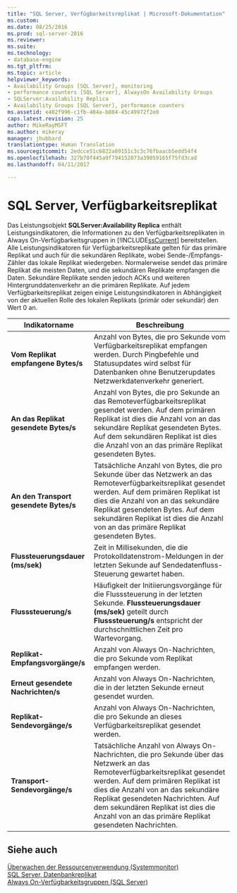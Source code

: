 ```yaml
---
title: "SQL Server, Verfügbarkeitsreplikat | Microsoft-Dokumentation"
ms.custom: 
ms.date: 08/25/2016
ms.prod: sql-server-2016
ms.reviewer: 
ms.suite: 
ms.technology:
- database-engine
ms.tgt_pltfrm: 
ms.topic: article
helpviewer_keywords:
- Availability Groups [SQL Server], monitoring
- performance counters [SQL Server], AlwaysOn Availability Groups
- SQLServer:Availability Replica
- Availability Groups [SQL Server], performance counters
ms.assetid: e402f996-c1fb-484a-b804-45c49972f2e0
caps.latest.revision: 25
author: MikeRayMSFT
ms.author: mikeray
manager: jhubbard
translationtype: Human Translation
ms.sourcegitcommit: 2edcce51c6822a89151c3c3c76fbaacb5edd54f4
ms.openlocfilehash: 327b70f445a9f794152073a39059165f75fd3cad
ms.lasthandoff: 04/11/2017

---
```

# <a name="sql-server-availability-replica"></a>SQL Server, Verfügbarkeitsreplikat
  Das Leistungsobjekt **SQLServer:Availability Replica** enthält Leistungsindikatoren, die Informationen zu den Verfügbarkeitsreplikaten in Always On-Verfügbarkeitsgruppen in [!INCLUDE[ssCurrent](../../includes/sscurrent-md.md)] bereitstellen. Alle Leistungsindikatoren für Verfügbarkeitsreplikate gelten für das primäre Replikat und auch für die sekundären Replikate, wobei Sende-/Empfangs-Zähler das lokale Replikat wiedergeben. Normalerweise sendet das primäre Replikat die meisten Daten, und die sekundären Replikate empfangen die Daten. Sekundäre Replikate senden jedoch ACKs und weiteren Hintergrunddatenverkehr an die primären Replikate. Auf jedem Verfügbarkeitsreplikat zeigen einige Leistungsindikatoren in Abhängigkeit von der aktuellen Rolle des lokalen Replikats (primär oder sekundär) den Wert 0 an.  
  
|Indikatorname|Beschreibung|  
|------------------|-----------------|  
|**Vom Replikat empfangene Bytes/s**|Anzahl von Bytes, die pro Sekunde vom Verfügbarkeitsreplikat empfangen werden. Durch Pingbefehle und Statusupdates wird selbst für Datenbanken ohne Benutzerupdates Netzwerkdatenverkehr generiert.|  
|**An das Replikat gesendete Bytes/s**|Anzahl von Bytes, die pro Sekunde an das Remoteverfügbarkeitsreplikat gesendet werden. Auf dem primären Replikat ist dies die Anzahl von an das sekundäre Replikat gesendeten Bytes. Auf dem sekundären Replikat ist dies die Anzahl von an das primäre Replikat gesendeten Bytes.|  
|**An den Transport gesendete Bytes/s**|Tatsächliche Anzahl von Bytes, die pro Sekunde über das Netzwerk an das Remoteverfügbarkeitsreplikat gesendet werden. Auf dem primären Replikat ist dies die Anzahl von an das sekundäre Replikat gesendeten Bytes. Auf dem sekundären Replikat ist dies die Anzahl von an das primäre Replikat gesendeten Bytes.|  
|**Flussteuerungsdauer (ms/sek)**|Zeit in Millisekunden, die die Protokolldatenstrom-Meldungen in der letzten Sekunde auf Sendedatenfluss-Steuerung gewartet haben.|  
|**Flusssteuerung/s**|Häufigkeit der Initiierungsvorgänge für die Flusssteuerung in der letzten Sekunde. **Flussteuerungsdauer (ms/sek)** geteilt durch **Flusssteuerung/s** entspricht der durchschnittlichen Zeit pro Wartevorgang.|  
|**Replikat-Empfangsvorgänge/s**|Anzahl von Always On-Nachrichten, die pro Sekunde vom Replikat empfangen werden.|  
|**Erneut gesendete Nachrichten/s**|Anzahl von Always On-Nachrichten, die in der letzten Sekunde erneut gesendet wurden.|  
|**Replikat-Sendevorgänge/s**|Anzahl von Always On-Nachrichten, die pro Sekunde an dieses Verfügbarkeitsreplikat gesendet werden.|  
|**Transport-Sendevorgänge/s**|Tatsächliche Anzahl von Always On-Nachrichten, die pro Sekunde über das Netzwerk an das Remoteverfügbarkeitsreplikat gesendet werden. Auf dem primären Replikat ist dies die Anzahl von an das sekundäre Replikat gesendeten Nachrichten. Auf dem sekundären Replikat ist dies die Anzahl von an das primäre Replikat gesendeten Nachrichten.|  
  
## <a name="see-also"></a>Siehe auch  
 [Überwachen der Ressourcenverwendung &#40;Systemmonitor&#41;](../../relational-databases/performance-monitor/monitor-resource-usage-system-monitor.md)   
 [SQL Server, Datenbankreplikat](../../relational-databases/performance-monitor/sql-server-database-replica.md)   
 [Always On-Verfügbarkeitsgruppen (SQL Server)](https://msdn.microsoft.com/library/hh510230.aspx)  
  
  

